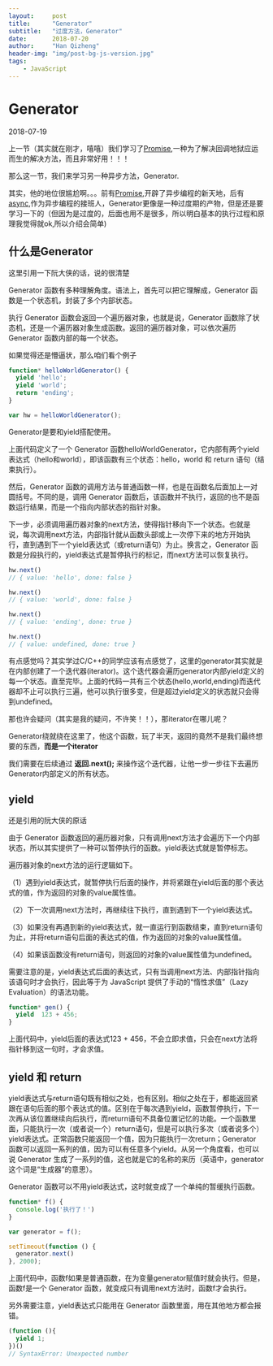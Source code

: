 ```yaml
---
layout:     post
title:      "Generator"
subtitle:   "过度方法，Generator"
date:       2018-07-20
author:     "Han Qizheng"
header-img: "img/post-bg-js-version.jpg"
tags:
    - JavaScript
---
```


# Generator
2018-07-19

上一节（其实就在刚才，嘻嘻）我们学习了[Promise](https://github.com/hanqizheng/Node.js-LearningDialog/blob/master/Node.js%E7%9B%B8%E5%85%B3%E5%9F%BA%E7%A1%80/Promise.md),一种为了解决回调地狱应运而生的解决方法，而且非常好用！！！

那么这一节，我们来学习另一种异步方法，Generator.

其实，他的地位很尴尬啊。。。前有[Promise](https://github.com/hanqizheng/Node.js-LearningDialog/blob/master/Node.js%E7%9B%B8%E5%85%B3%E5%9F%BA%E7%A1%80/Promise.md),开辟了异步编程的新天地，后有[async](),作为异步编程的接班人，Generator更像是一种过度期的产物，但是还是要学习一下的（但因为是过度的，后面也用不是很多，所以明白基本的执行过程和原理我觉得就ok,所以介绍会简单)

## 什么是Generator
这里引用一下阮大侠的话，说的很清楚

Generator 函数有多种理解角度。语法上，首先可以把它理解成，Generator 函数是一个状态机，封装了多个内部状态。

执行 Generator 函数会返回一个遍历器对象，也就是说，Generator 函数除了状态机，还是一个遍历器对象生成函数。返回的遍历器对象，可以依次遍历 Generator 函数内部的每一个状态。

如果觉得还是懵逼状，那么咱们看个例子
```js
function* helloWorldGenerator() {
  yield 'hello';
  yield 'world';
  return 'ending';
}

var hw = helloWorldGenerator();
```

Generator是要和yield搭配使用。

上面代码定义了一个 Generator 函数helloWorldGenerator，它内部有两个yield表达式（hello和world），即该函数有三个状态：hello，world 和 return 语句（结束执行）。

然后，Generator 函数的调用方法与普通函数一样，也是在函数名后面加上一对圆括号。不同的是，调用 Generator 函数后，该函数并不执行，返回的也不是函数运行结果，而是一个指向内部状态的指针对象。

下一步，必须调用遍历器对象的next方法，使得指针移向下一个状态。也就是说，每次调用next方法，内部指针就从函数头部或上一次停下来的地方开始执行，直到遇到下一个yield表达式（或return语句）为止。换言之，Generator 函数是分段执行的，yield表达式是暂停执行的标记，而next方法可以恢复执行。
```js
hw.next()
// { value: 'hello', done: false }

hw.next()
// { value: 'world', done: false }

hw.next()
// { value: 'ending', done: true }

hw.next()
// { value: undefined, done: true }
```
有点感觉吗？其实学过C/C++的同学应该有点感觉了，这里的generator其实就是在内部创建了一个迭代器(iterator)。这个迭代器会遍历generator内部yield定义的每一个状态。直至完毕。上面的代码一共有三个状态(hello,world,ending)而迭代器却不止可以执行三遍，他可以执行很多变，但是超过yield定义的状态就只会得到undefined。

那也许会疑问（其实是我的疑问，不许笑！！），那iterator在哪儿呢？

Generator绕就绕在这里了，他这个函数，玩了半天，返回的竟然不是我们最终想要的东西，**而是一个iterator**

我们需要在后续通过  **返回.next();**  来操作这个迭代器，让他一步一步往下去遍历Generator内部定义的所有状态。

## yield
还是引用的阮大侠的原话

由于 Generator 函数返回的遍历器对象，只有调用next方法才会遍历下一个内部状态，所以其实提供了一种可以暂停执行的函数。yield表达式就是暂停标志。

遍历器对象的next方法的运行逻辑如下。

（1）遇到yield表达式，就暂停执行后面的操作，并将紧跟在yield后面的那个表达式的值，作为返回的对象的value属性值。

（2）下一次调用next方法时，再继续往下执行，直到遇到下一个yield表达式。

（3）如果没有再遇到新的yield表达式，就一直运行到函数结束，直到return语句为止，并将return语句后面的表达式的值，作为返回的对象的value属性值。

（4）如果该函数没有return语句，则返回的对象的value属性值为undefined。

需要注意的是，yield表达式后面的表达式，只有当调用next方法、内部指针指向该语句时才会执行，因此等于为 JavaScript 提供了手动的“惰性求值”（Lazy Evaluation）的语法功能。
```js
function* gen() {
  yield  123 + 456;
}
```
上面代码中，yield后面的表达式123 + 456，不会立即求值，只会在next方法将指针移到这一句时，才会求值。

## yield 和 return
yield表达式与return语句既有相似之处，也有区别。相似之处在于，都能返回紧跟在语句后面的那个表达式的值。区别在于每次遇到yield，函数暂停执行，下一次再从该位置继续向后执行，而return语句不具备位置记忆的功能。一个函数里面，只能执行一次（或者说一个）return语句，但是可以执行多次（或者说多个）yield表达式。正常函数只能返回一个值，因为只能执行一次return；Generator 函数可以返回一系列的值，因为可以有任意多个yield。从另一个角度看，也可以说 Generator 生成了一系列的值，这也就是它的名称的来历（英语中，generator 这个词是“生成器”的意思）。

Generator 函数可以不用yield表达式，这时就变成了一个单纯的暂缓执行函数。
```js
function* f() {
  console.log('执行了！')
}

var generator = f();

setTimeout(function () {
  generator.next()
}, 2000);
```
上面代码中，函数f如果是普通函数，在为变量generator赋值时就会执行。但是，函数f是一个 Generator 函数，就变成只有调用next方法时，函数f才会执行。

另外需要注意，yield表达式只能用在 Generator 函数里面，用在其他地方都会报错。
```js
(function (){
  yield 1;
})()
// SyntaxError: Unexpected number
```